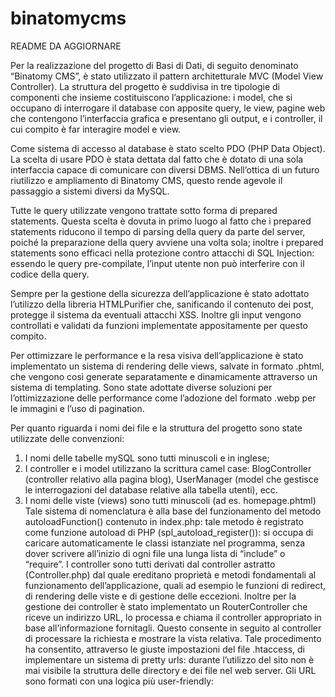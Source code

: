 # binatomycms
README DA AGGIORNARE

Per la realizzazione del progetto di Basi di Dati, di seguito denominato “Binatomy CMS”, è stato utilizzato il pattern architetturale MVC (Model View Controller).
La struttura del progetto è suddivisa in tre tipologie di componenti che insieme costituiscono l’applicazione: i model, che si occupano di interrogare il database con apposite query, le view, pagine web che contengono l’interfaccia grafica e presentano gli output, e i controller, il cui compito è far interagire model e view.

Come sistema di accesso al database è stato scelto PDO (PHP Data Object).
La scelta di usare PDO è stata dettata dal fatto che è dotato di una sola interfaccia capace di comunicare con diversi DBMS. Nell’ottica di un futuro riutilizzo e ampliamento di Binatomy CMS, questo rende agevole il passaggio a sistemi diversi da MySQL.

Tutte le query utilizzate vengono trattate sotto forma di prepared statements. Questa scelta è dovuta in primo luogo al fatto che i prepared statements riducono il tempo di parsing della query da parte del server, poiché la preparazione della query avviene una volta sola; inoltre i prepared statements sono efficaci nella protezione contro attacchi di SQL Injection: essendo le query pre-compilate, l’input utente non può interferire con il codice della query.

Sempre per la gestione della sicurezza dell’applicazione è stato adottato l’utilizzo della libreria HTMLPurifier che, sanificando il contenuto dei post, protegge il sistema da eventuali attacchi XSS. Inoltre gli input vengono controllati e validati da funzioni implementate appositamente per questo compito.

Per ottimizzare le performance e la resa visiva dell’applicazione è stato implementato un sistema di rendering delle views, salvate in formato .phtml, che vengono così generate separatamente e dinamicamente attraverso un sistema di templating. Sono state adottate diverse soluzioni per l’ottimizzazione delle performance come l’adozione del formato .webp per le immagini e l’uso di pagination.

Per quanto riguarda i nomi dei file e la struttura del progetto sono state utilizzate delle convenzioni:

1. I nomi delle tabelle mySQL sono tutti minuscoli e  in inglese;
2. I controller e i model utilizzano la scrittura camel case: BlogController (controller relativo alla pagina blog), UserManager (model che gestisce le interrogazioni del database relative alla tabella utenti), ecc.
3. I nomi delle viste (views) sono tutti minuscoli (ad es. homepage.phtml)
Tale sistema di nomenclatura è alla base del funzionamento del metodo autoloadFunction() contenuto in index.php: tale metodo è registrato come funzione autoload di PHP (spl_autoload_register()): si occupa di caricare automaticamente le classi istanziate nel programma, senza dover scrivere all’inizio di ogni file una lunga lista di “include” o “require”.
I controller sono tutti derivati dal controller astratto (Controller.php) dal quale ereditano proprietà e metodi fondamentali al funzionamento dell’applicazione, quali ad esempio le funzioni di redirect, di rendering delle viste e di gestione delle eccezioni. Inoltre per la gestione dei controller è stato implementato un RouterController che riceve un indirizzo URL, lo processa e chiama il controller appropriato in base all’informazione fornitagli. Questo consente in seguito al controller di processare la richiesta e mostrare la vista relativa.
Tale procedimento ha consentito, attraverso le giuste impostazioni del file .htaccess, di implementare un sistema di pretty urls: durante l’utilizzo del sito non è mai visibile la struttura delle directory e dei file nel web server. Gli URL sono formati con una logica più user-friendly:

